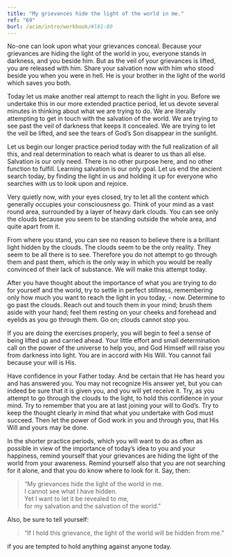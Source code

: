 ```yaml
---
title: "My grievances hide the light of the world in me."
ref: "69"
burl: /acim/intro/workbook/#l61-80
---
```


No-one can look upon what your grievances conceal. Because your
grievances are hiding the light of the world in you, everyone stands in
darkness, and you beside him. But as the veil of your grievances is
lifted, you are released with him. Share your salvation now with him who
stood beside you when you were in hell. He is your brother in the light
of the world which saves you both.

Today let us make another real attempt to reach the light in you. Before
we undertake this in our more extended practice period, let us devote
several minutes in thinking about what we are trying to do. We are
literally attempting to get in touch with the salvation of the world. We
are trying to see past the veil of darkness that keeps it concealed. We
are trying to let the veil be lifted, and see the tears of God’s Son
disappear in the sunlight.

Let us begin our longer practice period today with the full realization
of all this, and real determination to reach what is dearer to us than
all else. Salvation is our only need. There is no other purpose here,
and no other function to fulfill. Learning salvation is our only goal.
Let us end the ancient search today, by finding the light in us and
holding it up for everyone who searches with us to look upon and
rejoice.

Very quietly now, with your eyes closed, try to let all the content
which generally occupies your consciousness go. Think of your mind as a
vast round area, surrounded by a layer of heavy dark clouds. You can see
only the clouds because you seem to be standing outside the whole area,
and quite apart from it.

From where you stand, you can see no reason to believe there is a
brilliant light hidden by the clouds. The clouds seem to be the only
reality. They seem to be all there is to see. Therefore you do not
attempt to go through them and past them, which is the only way in which
you would be really convinced of their lack of substance. We will make
this attempt today.

After you have thought about the importance of what you are trying to do
for yourself and the world, try to settle in perfect
stillness, remembering only how much you want to reach the light in you
today, - now. Determine to go past the clouds. Reach out and touch them
in your mind; brush them aside with your hand; feel them resting on your
cheeks and forehead and eyelids as you go through them. Go on; clouds
cannot stop you.

If you are doing the exercises properly, you will begin to feel a sense
of being lifted up and carried ahead. Your little effort and small
determination call on the power of the universe to help you, and God
Himself will raise you from darkness into light. You are in accord with
His Will. You cannot fail because your will is His.

Have confidence in your Father today. And be certain that He has heard
you and has answered you. You may not recognize His answer yet, but you
can indeed be sure that it is given you, and you will yet receive
it. Try, as you attempt to go through the clouds to the light, to hold
this confidence in your mind. Try to remember that you are at last
joining your will to God’s. Try to keep the thought clearly in mind that
what you undertake with God must succeed. Then let the power of God work
in you and through you, that His Will and yours may be done.

In the shorter practice periods, which you will want to do as often as
possible in view of the importance of today’s idea to you and your
happiness, remind yourself that your grievances are hiding the light of
the world from your awareness. Remind yourself also that you are not
searching for it alone, and that you do know where to look for it. Say,
then:

> “My grievances hide the light of the world in me.<br/>
> I cannot see what I have hidden.<br/>
> Yet I want to let it be revealed to me,<br/>
> for my salvation and the salvation of the world.”

Also, be sure to tell yourself:

> “If I hold this grievance, the light of the world will be hidden from
> me.”

if you are tempted to hold anything against anyone today.

